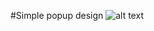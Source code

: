 #Simple popup design
![alt text](https://github.com/[AhmedSama]/[popup-design]/blob/[main]/popup_image.png?raw=true)